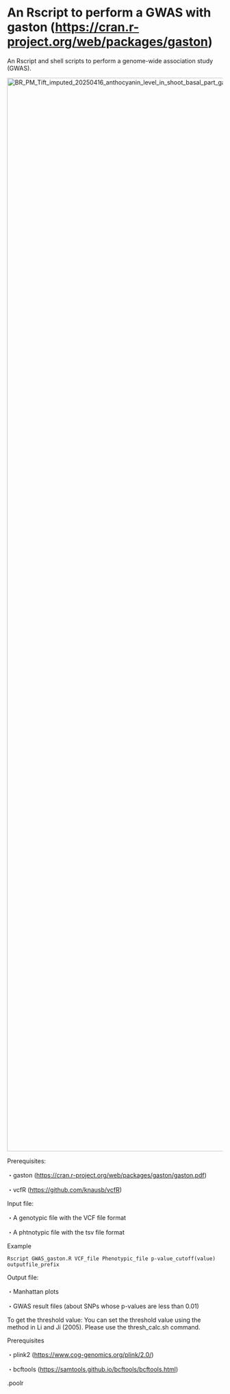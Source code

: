 # An Rscript to perform a GWAS with gaston (https://cran.r-project.org/web/packages/gaston)
An Rscript and shell scripts to perform a genome-wide association study (GWAS). 

<img width="3000" height="2500" alt="BR_PM_Tift_imputed_20250416_anthocyanin_level_in_shoot_basal_part_gaston_lmm_wo_pca" src="https://github.com/user-attachments/assets/16bce962-1336-457c-9782-7767ce0a4f9b" />


Prerequisites:

・gaston (https://cran.r-project.org/web/packages/gaston/gaston.pdf)

・vcfR (https://github.com/knausb/vcfR)



Input file:

・A genotypic file with the VCF file format

・A phtnotypic file with the tsv file format

Example

```
Rscript GWAS_gaston.R VCF_file Phenotypic_file p-value_cutoff(value) outputfile_prefix
```

Output file:

・Manhattan plots

・GWAS result files (about SNPs whose p-values are less than 0.01)



To get the threshold value:
You can set the threshold value using the method in Li and Ji (2005).
Please use the thresh_calc.sh command.

Prerequisites

・plink2 (https://www.cog-genomics.org/plink/2.0/)

・bcftools (https://samtools.github.io/bcftools/bcftools.html)

.poolr
